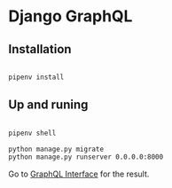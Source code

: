 # Django GraphQL

## Installation

```bash

pipenv install

```

## Up and runing

```bash

pipenv shell

python manage.py migrate
python manage.py runserver 0.0.0.0:8000

```

Go to [GraphQL Interface](http://localhost:8000/graphql/) for the result.
